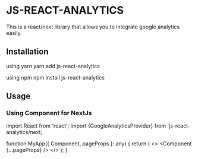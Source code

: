 # JS-REACT-ANALYTICS

This is a react/next library that allows you to integrate google analytics easily.

## Installation
using yarn
yarn add js-react-analytics

using npm
npm install js-react-analytics

## Usage
### Using Component for NextJs
import React from 'react';
import {GoogleAnalyticsProvider} from 'js-react-analytics/next;

function MyApp({ Component, pageProps }: any) {
  return (
    <>
      <GoogleAnalytics trackingId="G-EEN44L4H8F" />
      <Component {...pageProps} />
    </>
  );
}
